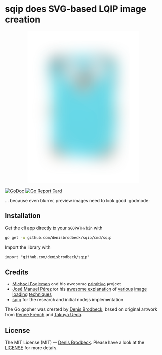# sqip does SVG-based LQIP image creation

<p align="center"><img src="logo.png" alt="Image of a blurred gopher" style="max-width:100%;"></p>

[![GoDoc](https://godoc.org/github.com/denisbrodbeck/sqip?status.svg)](https://godoc.org/github.com/denisbrodbeck/sqip) [![Go Report Card](https://goreportcard.com/badge/github.com/denisbrodbeck/sqip)](https://goreportcard.com/report/github.com/denisbrodbeck/sqip)

… because even blurred preview images need to look good :godmode:

## Installation

Get the cli app directly to your `$GOPATH/bin` with

```bash
go get -u github.com/denisbrodbeck/sqip/cmd/sqip
```

Import the library with

```golang
import "github.com/denisbrodbeck/sqip"
```

## Credits

* [Michael Fogleman](https://github.com/fogleman) and his awesome [primitive](https://github.com/fogleman/primitive) project
* [José Manuel Pérez](https://jmperezperez.com/about-me/) for his [awesome explanation](https://jmperezperez.com/svg-placeholders/) of [various](https://jmperezperez.com/more-progressive-image-loading/) [image](https://jmperezperez.com/lazy-loading-images/) [loading](https://jmperezperez.com/webp-placeholder-images/) [techniques](https://jmperezperez.com/medium-image-progressive-loading-placeholder/)
* [sqip](https://github.com/technopagan/sqip) for the research and initial nodejs implementation

The Go gopher was created by [Denis Brodbeck](https://github.com/denisbrodbeck), based on original artwork from [Renee French](http://reneefrench.blogspot.com/) and [Takuya Ueda](https://github.com/golang-samples/gopher-vector).

## License

The MIT License (MIT) — [Denis Brodbeck](https://github.com/denisbrodbeck). Please have a look at the [LICENSE](LICENSE) for more details.
